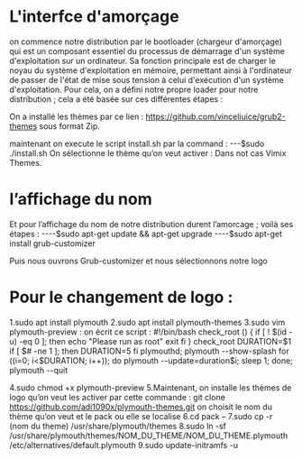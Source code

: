 # L'interfce d'amorçage

 on commence notre distribution par le bootloader (chargeur d'amorçage) qui est un composant essentiel du processus de démarrage d'un système d'exploitation sur un ordinateur. Sa fonction principale est de charger le noyau du système d'exploitation en mémoire, permettant ainsi à l'ordinateur de passer de l'état de mise sous tension à celui d'exécution d'un système d'exploitation.
	Pour cela, on a défini notre propre loader pour notre distribution ; cela a été basée sur ces différentes étapes :

On a installé les thèmes par ce lien : https://github.com/vinceliuice/grub2-themes sous format Zip.

maintenant on execute le script install.sh par la command :
  ---$sudo ./install.sh
On sélectionne le thème qu’on veut activer : Dans not cas Vimix Themes.

# l’affichage du nom

Et pour l’affichage du nom de notre distribution durent l’amorcage  ; voilà ses étapes :
----$sudo apt-get update && apt-get upgrade
----$sudo apt-get install grub-customizer

Puis nous ouvrons  Grub-customizer et nous sélectionnons notre logo

# Pour le changement de logo :
1.sudo apt install plymouth
2.sudo apt install plymouth-themes
3.sudo vim plymouth-preview : on écrit ce script :
 #!/bin/bash
check_root () {
  if [ ! $(id -u) -eq 0 ]; then
    echo "Please run as root"
    exit
  fi
}
check_root
DURATION=$1
if [ $# -ne 1 ];
then
  DURATION=5
fi
plymouthd; plymouth --show-splash
for ((i=0; i<$DURATION; i++)); do
  plymouth --update=duration$i;
  sleep 1;
done;
plymouth --quit

4.sudo chmod +x plymouth-preview
5.Maintenant, on installe les thèmes de logo qu’on veut les activer par cette commande :
git clone https://github.com/adi1090x/plymouth-themes.git
on choisit le nom du thème qu’on veut et le pack ou elle se localise
6.cd pack –
7.sudo cp -r (nom du theme)  /usr/share/plymouth/themes
8.sudo ln -sf /usr/share/plymouth/themes/NOM_DU_THEME/NOM_DU_THEME.plymouth /etc/alternatives/default.plymouth
9.sudo update-initramfs -u
